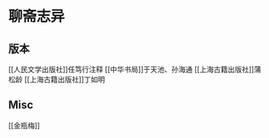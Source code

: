 # 聊斋志异


## 版本

[[人民文学出版社]]任笃行注释
[[中华书局]]于天池、孙海通
[[上海古籍出版社]]蒲松龄
[[上海古籍出版社]]丁如明





## Misc

[[金瓶梅]]


